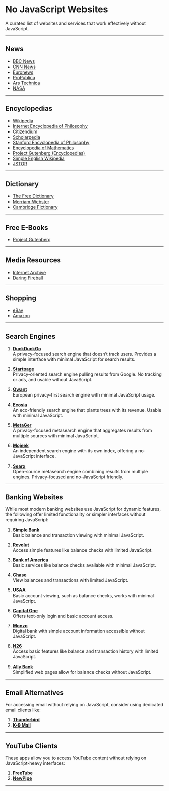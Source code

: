 # No JavaScript Websites

A curated list of websites and services that work effectively without JavaScript.

---

## News
- [BBC News](https://www.bbc.co.uk/news)
- [CNN News](https://edition.cnn.com)
- [Euronews](https://www.euronews.com)
- [ProPublica](https://www.propublica.org)
- [Ars Technica](https://arstechnica.com)
- [NASA](https://www.nasa.gov)

---

## Encyclopedias
- [Wikipedia](https://www.wikipedia.org)
- [Internet Encyclopedia of Philosophy](https://www.iep.utm.edu)
- [Citizendium](https://en.citizendium.org/wiki/Main_Page)
- [Scholarpedia](http://www.scholarpedia.org/)
- [Stanford Encyclopedia of Philosophy](https://plato.stanford.edu)
- [Encyclopedia of Mathematics](https://www.encyclopediaofmath.org/)
- [Project Gutenberg (Encyclopedias)](https://www.gutenberg.org)
- [Simple English Wikipedia](https://simple.wikipedia.org)
- [JSTOR](https://www.jstor.org)

---

## Dictionary
- [The Free Dictionary](https://www.thefreedictionary.com)
- [Merriam-Webster](https://www.merriam-webster.com)
- [Cambridge Fictionary](https://dictionary.cambridge.org)

---

## Free E-Books
- [Project Gutenberg](https://www.gutenberg.org)

---

## Media Resources 
- [Internet Archive](https://archive.org)
- [Daring Fireball](https://daringfireball.net)

---

## Shopping
- [eBay](https://www.ebay.com)
- [Amazon](https://www.amazon.com)

---

## Search Engines

1. **[DuckDuckGo](https://duckduckgo.com)**  
   A privacy-focused search engine that doesn’t track users. Provides a simple interface with minimal JavaScript for search results.

2. **[Startpage](https://www.startpage.com)**  
   Privacy-oriented search engine pulling results from Google. No tracking or ads, and usable without JavaScript.

3. **[Qwant](https://www.qwant.com)**  
   European privacy-first search engine with minimal JavaScript usage.

4. **[Ecosia](https://www.ecosia.org)**  
   An eco-friendly search engine that plants trees with its revenue. Usable with minimal JavaScript.

5. **[MetaGer](https://metager.de/en)**  
   A privacy-focused metasearch engine that aggregates results from multiple sources with minimal JavaScript.

6. **[Mojeek](https://www.mojeek.com)**  
   An independent search engine with its own index, offering a no-JavaScript interface.

7. **[Searx](https://searx.me)**  
   Open-source metasearch engine combining results from multiple engines. Privacy-focused and no-JavaScript friendly.

---

## Banking Websites

While most modern banking websites use JavaScript for dynamic features, the following offer limited functionality or simpler interfaces without requiring JavaScript:

1. **[Simple Bank](https://www.simple.com)**  
   Basic balance and transaction viewing with minimal JavaScript.

2. **[Revolut](https://www.revolut.com)**  
   Access simple features like balance checks with limited JavaScript.

3. **[Bank of America](https://www.bankofamerica.com)**  
   Basic services like balance checks available with minimal JavaScript.

4. **[Chase](https://www.chase.com)**  
   View balances and transactions with limited JavaScript.

5. **[USAA](https://www.usaa.com)**  
   Basic account viewing, such as balance checks, works with minimal JavaScript.

6. **[Capital One](https://www.capitalone.com)**  
   Offers text-only login and basic account access.

7. **[Monzo](https://monzo.com)**  
   Digital bank with simple account information accessible without JavaScript.

8. **[N26](https://n26.com)**  
   Access basic features like balance and transaction history with limited JavaScript.

9. **[Ally Bank](https://www.ally.com)**  
   Simplified web pages allow for balance checks without JavaScript.

---

## Email Alternatives
For accessing email without relying on JavaScript, consider using dedicated email clients like:

1. **[Thunderbird](https://www.mozilla.org/en-US/thunderbird/)**  
2. **[K-9 Mail](https://k9mail.app/)**

---

## YouTube Clients
These apps allow you to access YouTube content without relying on JavaScript-heavy interfaces:

1. **[FreeTube](https://freetubeapp.io)**  
2. **[NewPipe](https://newpipe.net)**

---
